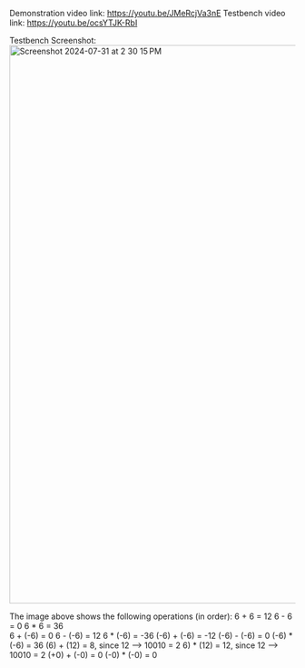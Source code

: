 Demonstration video link: https://youtu.be/JMeRcjVa3nE
Testbench video link: https://youtu.be/ocsYTJK-RbI

Testbench Screenshot:
<img width="983" alt="Screenshot 2024-07-31 at 2 30 15 PM" src="https://github.com/user-attachments/assets/7d573aa0-5880-4773-b935-3fc3a76bb497">

The image above shows the following operations (in order):
6 + 6 = 12
6 - 6 = 0
6 * 6 = 36  
6 + (-6) = 0
6 - (-6) = 12
6 * (-6) = -36
(-6) + (-6) = -12
(-6) - (-6) = 0
(-6) * (-6) = 36
(6) + (12) = 8, since 12 --> 10010 = 2
6) * (12) = 12, since 12 --> 10010 = 2
(+0) + (-0) = 0
(-0) * (-0) = 0

